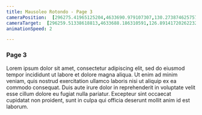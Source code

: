 ```yaml
---
title: Mausoleo Rotondo - Page 3
cameraPosition:  [296275.41965125204,4633690.979107307,130.27387462575723]
cameraTarget:  [296259.51338618813,4633688.186310591,126.89141720262232]
animationSpeed: 2

---
```

### Page 3 
Lorem ipsum dolor sit amet, consectetur adipiscing elit, sed do eiusmod tempor incididunt ut labore et dolore magna aliqua. Ut enim ad minim veniam, quis nostrud exercitation ullamco laboris nisi ut aliquip ex ea commodo consequat. Duis aute irure dolor in reprehenderit in voluptate velit esse cillum dolore eu fugiat nulla pariatur. Excepteur sint occaecat cupidatat non proident, sunt in culpa qui officia deserunt mollit anim id est laborum.
